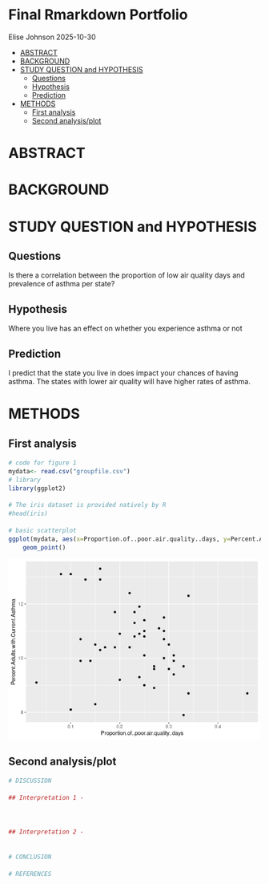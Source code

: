 Final Rmarkdown Portfolio
================
Elise Johnson
2025-10-30

- [ABSTRACT](#abstract)
- [BACKGROUND](#background)
- [STUDY QUESTION and HYPOTHESIS](#study-question-and-hypothesis)
  - [Questions](#questions)
  - [Hypothesis](#hypothesis)
  - [Prediction](#prediction)
- [METHODS](#methods)
  - [First analysis](#first-analysis)
  - [Second analysis/plot](#second-analysisplot)

# ABSTRACT

# BACKGROUND

# STUDY QUESTION and HYPOTHESIS

## Questions

Is there a correlation between the proportion of low air quality days
and prevalence of asthma per state?

## Hypothesis

Where you live has an effect on whether you experience asthma or not

## Prediction

I predict that the state you live in does impact your chances of having
asthma. The states with lower air quality will have higher rates of
asthma.

# METHODS

## First analysis

``` r
# code for figure 1
mydata<- read.csv("groupfile.csv")
# library
library(ggplot2)
 
# The iris dataset is provided natively by R
#head(iris)
 
# basic scatterplot
ggplot(mydata, aes(x=Proportion.of..poor.air.quality..days, y=Percent.Adults.with.Current.Asthma)) + 
    geom_point()
```

![](FinalRmarkdownportfolioEJohnson_files/figure-gfm/plot1-1.png)<!-- -->

## Second analysis/plot

``` r
# DISCUSSION

## Interpretation 1 -



## Interpretation 2 -


# CONCLUSION

# REFERENCES     
```
